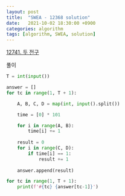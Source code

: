 ```yaml
---
layout: post
title:  "SWEA - 12368 solution"
date:   2021-10-02 18:30:00 +0900
categories: algorithm
tags: [algorithm, SWEA, solution]
---
```

[12741. 두 전구](https://swexpertacademy.com/main/code/problem/problemDetail.do?problemLevel=3&contestProbId=AXuUo_Tqs9kDFARa&categoryId=AXuUo_Tqs9kDFARa&categoryType=CODE&problemTitle=&orderBy=FIRST_REG_DATETIME&selectCodeLang=PYTHON&select-1=3&pageSize=10&pageIndex=1)

풀이

```python
T = int(input())

answer = []
for tc in range(1, T + 1):

    A, B, C, D = map(int, input().split())

    time = [0] * 101

    for i in range(A, B):
        time[i] += 1
    
    result = 0
    for i in range(C, D):
        if time[i] == 1:
            result += 1
            
    answer.append(result)

for tc in range(1, T + 1):
    print(f'#{tc} {answer[tc-1]}')

```

